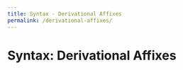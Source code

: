 ```yaml
---
title: Syntax - Derivational Affixes
permalink: /derivational-affixes/
---
```

# Syntax: Derivational Affixes
